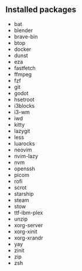 ## Installed packages

- bat
- blender
- brave-bin
- btop
- docker
- dunst
- eza
- fastfetch
- ffmpeg
- fzf
- git
- godot
- hsetroot
- i3blocks
- i3-wm
- iwd
- kitty
- lazygit
- less
- luarocks
- neovim
- nvim-lazy
- nvm
- openssh
- picom
- rofi
- scrot
- starship
- steam
- stow
- ttf-ibm-plex
- unzip
- xorg-server
- xorg-xinit
- xorg-xrandr
- yay
- zinit
- zip
- zsh
